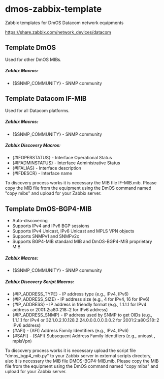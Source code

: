 # dmos-zabbix-template
Zabbix templates for DmOS Datacom network equipments

https://share.zabbix.com/network_devices/datacom

## Template DmOS

Used for other DmOS MIBs.

##### Zabbix Macros:

- {$SNMP_COMMUNITY} - SNMP community

## Template Datacom IF-MIB

Used for all Datacom platforms.

##### Zabbix Macros:

- {$SNMP_COMMUNITY} - SNMP community

##### Zabbix Discovery Macros:

- {#IFOPERSTATUS} - Interface Operational Status
- {#IFADMINSTATUS} - Interface Administrative Status
- {#IFALIAS} - Interface description
- {#IFDESCR} - Interface name

To discovery process works it is necessary the MIB file IF-MIB.mib. Please copy the MIB file from
the equipment using the DmOS command named "copy mibs" and upload for your Zabbix server.

## Template DmOS-BGP4-MIB

- Auto-discovering
- Supports IPv4 and IPv6 BGP sessions
- Supports IPv4 Unicast, IPv6 Unicast and MPLS VPN objects
- Supports SNMPv1 and SNMPv2c
- Supports BGP4-MIB standard MIB and DmOS-BGP4-MIB proprietary MIB

##### Zabbix Macros:

- {$SNMP_COMMUNITY} - SNMP community

##### Zabbix Discovery Script Macros:

- {#IP_ADDRESS_TYPE} - IP address type (e.g., IPv4, IPv6)
- {#IP_ADDRESS_SIZE} - IP address size (e.g., 4 for IPv4, 16 for IPv6)
- {#IP_ADDRESS} - IP address in friendly format (e.g., 1.1.1.1 for IPv4 address or 2001:2:a80:218::2
  for IPv6 address)
- {#IP_ADDRESS_SNMP} - IP address used by SNMP to get OIDs
(e.g., 1.1.1.1 for IPv4 or 32.1.0.2.10.128.2.24.0.0.0.0.0.0.0.2 for 2001:2:a80:218::2 IPv6 address)
- {#AFI} - (AFI) Address Family Identifiers (e.g., IPv4, IPv6)
- {#SAFI} - (SAFI) Subsequent Address Family Identifiers (e.g., unicast , mplsVpn)

To discovery process works it is necessary upload the script file "dmos_bgp4_mib.py" to your Zabbix
server in external scripts directory, also it is necessary the MIB file DMOS-BGP4-MIB.mib. Please
copy the MIB file from the equipment using the DmOS command named "copy mibs" and upload for your
Zabbix server.
